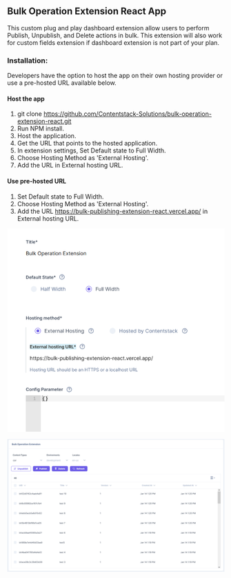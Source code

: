## Bulk Operation Extension React App
This custom plug and play dashboard extension allow users to perform Publish, Unpublish, and Delete actions in bulk. This extension will also work for custom fields extension if dashboard extension is not part of your plan.

### Installation:
Developers have the option to host the app on their own hosting provider or use a pre-hosted URL available below.

#### Host the app
1. git clone https://github.com/Contentstack-Solutions/bulk-operation-extension-react.git
2. Run NPM install.
3. Host the application.
4. Get the URL that points to the hosted application.
5. In extension settings,  Set Default state to Full Width.
6. Choose Hosting Method as 'External Hosting'.
7. Add the URL in External hosting URL.

#### Use pre-hosted URL
1. Set Default state to Full Width.
2. Choose Hosting Method as 'External Hosting'.
3. Add the URL https://bulk-publishing-extension-react.vercel.app/ in External hosting URL.

![Docx_to_HTML](https://github.com/Contentstack-Solutions/some-extensions/blob/main/assets/bulk-operation-extension-settings.png)

![Docx_to_HTML](https://github.com/Contentstack-Solutions/some-extensions/blob/main/assets/bulk-operation-extension.png) 

